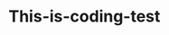 # This-is-coding-test
     
  
   
 
  
    
     
     
          
           
          
    
              
         
        
       
  
   
  
